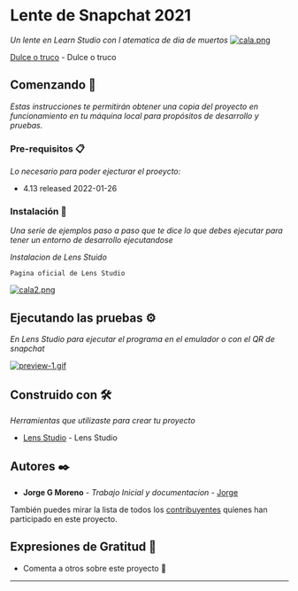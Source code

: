 # Lente de Snapchat 2021

_Un lente en Learn Studio con l atematica de dia de muertos_
[![cala.png](https://i.postimg.cc/vHNWjD5p/cala.png)](https://postimg.cc/PP1pvX34)


[Dulce o truco](https://lens.snapchat.com/f0afdaa5086848b5bdd6420ad11373a4) - Dulce o truco
## Comenzando 🚀

_Estas instrucciones te permitirán obtener una copia del proyecto en funcionamiento en tu máquina local para propósitos de desarrollo y pruebas._

### Pre-requisitos 📋

_Lo necesario para poder ejecturar el proeycto:_
* 4.13 released 2022-01-26

### Instalación 🔧

_Una serie de ejemplos paso a paso que te dice lo que debes ejecutar para tener un entorno de desarrollo ejecutandose_

_Instalacion de Lens Stuido_

```
Pagina oficial de Lens Studio
```
[![cala2.png](https://i.postimg.cc/D0T3g2wD/cala2.png)](https://postimg.cc/9RJkXHTt)

## Ejecutando las pruebas ⚙️

_En Lens Studio para ejecutar el programa en el emulador o con el QR de snapchat_

[![preview-1.gif](https://i.postimg.cc/tCWkBYb2/preview-1.gif)](https://postimg.cc/9rXyMXr7)
## Construido con 🛠️

_Herramientas que utilizaste para crear tu proyecto_

* [Lens Studio](https://lensstudio.snapchat.com/download/) - Lens Studio



## Autores ✒️

* **Jorge G Moreno** - *Trabajo Inicial y documentacion* - [Jorge](https://github.com/jkokecas1)

También puedes mirar la lista de todos los [contribuyentes](https://github.com/your/project/contributors) quíenes han participado en este proyecto. 


## Expresiones de Gratitud 🎁

* Comenta a otros sobre este proyecto 📢




---
